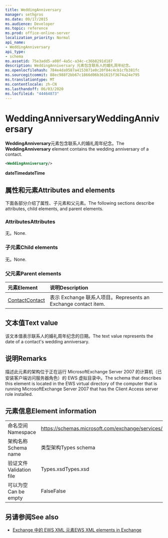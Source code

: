 ```yaml
---
title: WeddingAnniversary
manager: sethgros
ms.date: 09/17/2015
ms.audience: Developer
ms.topic: reference
ms.prod: office-online-server
localization_priority: Normal
api_name:
- WeddingAnniversary
api_type:
- schema
ms.assetid: 75e3add5-a08f-4a5c-a34c-c36b8291d187
description: WeddingAnniversary 元素包含联系人的婚礼周年纪念。
ms.openlocfilehash: 784e4da9587a4153871e0c20f84c4cb1cfb381fc
ms.sourcegitcommit: 88ec988f2bb67c1866d06b361615f3674a24e795
ms.translationtype: MT
ms.contentlocale: zh-CN
ms.lasthandoff: 06/03/2020
ms.locfileid: "44464873"
---
```

# <a name="weddinganniversary"></a><span data-ttu-id="9403a-103">WeddingAnniversary</span><span class="sxs-lookup"><span data-stu-id="9403a-103">WeddingAnniversary</span></span>

<span data-ttu-id="9403a-104">**WeddingAnniversary**元素包含联系人的婚礼周年纪念。</span><span class="sxs-lookup"><span data-stu-id="9403a-104">The **WeddingAnniversary** element contains the wedding anniversary of a contact.</span></span> 
  
```xml
<WeddingAnniversary/>
```

 <span data-ttu-id="9403a-105">**dateTime**</span><span class="sxs-lookup"><span data-stu-id="9403a-105">**dateTime**</span></span>
## <a name="attributes-and-elements"></a><span data-ttu-id="9403a-106">属性和元素</span><span class="sxs-lookup"><span data-stu-id="9403a-106">Attributes and elements</span></span>

<span data-ttu-id="9403a-107">下面各部分介绍了属性、子元素和父元素。</span><span class="sxs-lookup"><span data-stu-id="9403a-107">The following sections describe attributes, child elements, and parent elements.</span></span>
  
### <a name="attributes"></a><span data-ttu-id="9403a-108">Attributes</span><span class="sxs-lookup"><span data-stu-id="9403a-108">Attributes</span></span>

<span data-ttu-id="9403a-109">无。</span><span class="sxs-lookup"><span data-stu-id="9403a-109">None.</span></span>
  
### <a name="child-elements"></a><span data-ttu-id="9403a-110">子元素</span><span class="sxs-lookup"><span data-stu-id="9403a-110">Child elements</span></span>

<span data-ttu-id="9403a-111">无。</span><span class="sxs-lookup"><span data-stu-id="9403a-111">None.</span></span>
  
### <a name="parent-elements"></a><span data-ttu-id="9403a-112">父元素</span><span class="sxs-lookup"><span data-stu-id="9403a-112">Parent elements</span></span>

|<span data-ttu-id="9403a-113">**元素**</span><span class="sxs-lookup"><span data-stu-id="9403a-113">**Element**</span></span>|<span data-ttu-id="9403a-114">**说明**</span><span class="sxs-lookup"><span data-stu-id="9403a-114">**Description**</span></span>|
|:-----|:-----|
|[<span data-ttu-id="9403a-115">Contact</span><span class="sxs-lookup"><span data-stu-id="9403a-115">Contact</span></span>](contact.md) <br/> |<span data-ttu-id="9403a-116">表示 Exchange 联系人项目。</span><span class="sxs-lookup"><span data-stu-id="9403a-116">Represents an Exchange contact item.</span></span>  <br/> |
   
## <a name="text-value"></a><span data-ttu-id="9403a-117">文本值</span><span class="sxs-lookup"><span data-stu-id="9403a-117">Text value</span></span>

<span data-ttu-id="9403a-118">该文本值表示联系人的婚礼周年纪念的日期。</span><span class="sxs-lookup"><span data-stu-id="9403a-118">The text value represents the date of a contact's wedding anniversary.</span></span>
  
## <a name="remarks"></a><span data-ttu-id="9403a-119">说明</span><span class="sxs-lookup"><span data-stu-id="9403a-119">Remarks</span></span>

<span data-ttu-id="9403a-120">描述此元素的架构位于正在运行 MicrosoftExchange Server 2007 的计算机（已安装客户端访问服务器角色）的 EWS 虚拟目录中。</span><span class="sxs-lookup"><span data-stu-id="9403a-120">The schema that describes this element is located in the EWS virtual directory of the computer that is running MicrosoftExchange Server 2007 that has the Client Access server role installed.</span></span>
  
## <a name="element-information"></a><span data-ttu-id="9403a-121">元素信息</span><span class="sxs-lookup"><span data-stu-id="9403a-121">Element information</span></span>

|||
|:-----|:-----|
|<span data-ttu-id="9403a-122">命名空间</span><span class="sxs-lookup"><span data-stu-id="9403a-122">Namespace</span></span>  <br/> |https://schemas.microsoft.com/exchange/services/2006/types  <br/> |
|<span data-ttu-id="9403a-123">架构名称</span><span class="sxs-lookup"><span data-stu-id="9403a-123">Schema name</span></span>  <br/> |<span data-ttu-id="9403a-124">类型架构</span><span class="sxs-lookup"><span data-stu-id="9403a-124">Types schema</span></span>  <br/> |
|<span data-ttu-id="9403a-125">验证文件</span><span class="sxs-lookup"><span data-stu-id="9403a-125">Validation file</span></span>  <br/> |<span data-ttu-id="9403a-126">Types.xsd</span><span class="sxs-lookup"><span data-stu-id="9403a-126">Types.xsd</span></span>  <br/> |
|<span data-ttu-id="9403a-127">可以为空</span><span class="sxs-lookup"><span data-stu-id="9403a-127">Can be empty</span></span>  <br/> |<span data-ttu-id="9403a-128">False</span><span class="sxs-lookup"><span data-stu-id="9403a-128">False</span></span>  <br/> |
   
## <a name="see-also"></a><span data-ttu-id="9403a-129">另请参阅</span><span class="sxs-lookup"><span data-stu-id="9403a-129">See also</span></span>



- [<span data-ttu-id="9403a-130">Exchange 中的 EWS XML 元素</span><span class="sxs-lookup"><span data-stu-id="9403a-130">EWS XML elements in Exchange</span></span>](ews-xml-elements-in-exchange.md)

